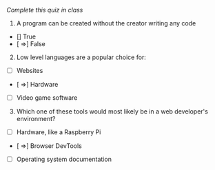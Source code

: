 *Complete this quiz in class*

1. A program can be created without the creator writing any code

- [] True
- [ =>] False

2. Low level languages are a popular choice for:

- [ ] Websites
- [ =>] Hardware
- [ ] Video game software

3. Which one of these tools would most likely be in a web developer's environment?

- [ ] Hardware, like a Raspberry Pi
- [ =>] Browser DevTools
- [ ] Operating system documentation
